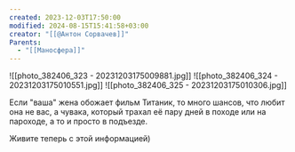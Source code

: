 ```yaml
---
created: 2023-12-03T17:50:00
modified: 2024-08-15T15:41:58+03:00
creator: "[[@Антон Сорвачев]]"
Parents:
  - "[[Маносфера]]"
---
```


![[photo_382406_323 - 20231203175009881.jpg]]
![[photo_382406_324 - 20231203175010551.jpg]]
![[photo_382406_325 - 20231203175010306.jpg]]

Если "ваша" жена обожает фильм Титаник, то много шансов, что любит она не вас, а чувака, который трахал её пару дней в походе или на пароходе, а то и просто в подъезде. 

Живите теперь с этой информацией)
